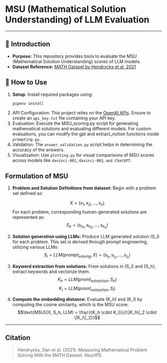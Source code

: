 # MSU (Mathematical Solution Understanding) of LLM Evaluation
---
## 📌 Introduction

- **Purpose:** This repository provides tools to evaluate the MSU (Mathematical Solution Understanding) scores of LLM models.
- **Dataset Reference:** [MATH Dataset by Hendrycks et al, 2021](https://github.com/hendrycks/math)

## 🚀 How to Use

1. **Setup**: Install required packages using:
   ```bash
   pipenv install
2. API Configuration: This project relies on the [OpenAI APIs](https://openai.com/blog/openai-api). Ensure to create an `api_key.txt` file containing your API key.
3. Evaluation: Execute the MSU_scoring.py script for generating mathematical solutions and evaluating different models. For custom evaluations, you can modify the gpt and extract_notion functions inside `prompting.py`.
4. Validation: The `answer_validation.py` script helps in determining the accuracy of the answers.
5. Visualization: Use `plotting.py` for visual comparisons of MSU scores across models like `davinci-002`, `davinci-003`, `and ChatGPT`.

## Formulation of MSU

1. **Problem and Solution Definitions from dataset:** Begin with a problem set defined as:
   
   $$X = (x_1, x_2, \ldots, x_n)$$
   For each problem, corresponding human-generated solutions are represented as:
   $$S_h = (s_{h_1}, s_{h_2}, \ldots, s_{h_n})$$

2.  **Solution generation using LLMs:** Produce LLM generated solution \(S_l\) for each problem. This set is derived through prompt engineering, utilizing various LLMs:
   $$S_l = LLM(prompt_{solving}, X) = (s_{l_1}, s_{l_2}, \ldots, s_{l_n})$$

3. **Keyword extraction from solutions:** From solutions in \(S_l\) and \(S_h\), extract keywords and vectorize them.
   $$K_{h}= LLM(promt_{extraction}, S_h)$$
   $$K_{l}= LLM(promt_{extraction}, S_l)$$

4. **Compute the embedding distance:** Evaluate \(K_h\) and \(K_l\) by computing the cosine similarity, which is the MSU score:
   $$\text{MSU}(X, S_h, LLM)  = \frac{{K_h \cdot K_l}}{{\|K_h\|_2 \cdot \|K_l\|_2}}$$

---
## Citation

> Hendrycks, Dan et al. (2021). Measuring Mathematical Problem Solving With the MATH Dataset. *NeurIPS*.
